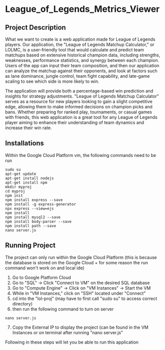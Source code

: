 # League_of_Legends_Metrics_Viewer

## Project Description

What we want to create is a web application made for League of Legends players. Our application, the "League of Legends Matchup Calculator," or LOLMC, is a user-friendly tool that would calculate and predict team matchups based on extensive historical champion data, including strengths, weaknesses, performance statistics, and synergy between each champion. Users of the app can input their team composition, and then our application can analyze the matchup against their opponents, and look at factors such as lane dominance, jungle control, team fight capability, and late-game scaling to see which side is more likely to win.

The application will provide both a percentage-based win prediction and insights for strategy adjustments. "League of Legends Matchup Calculator" serves as a resource for new players looking to gain a slight competitive edge, allowing them to make informed decisions on champion picks and bans. Whether preparing for ranked play, tournaments, or casual games with friends, this web application is a great tool for any League of Legends player aiming to enhance their understanding of team dynamics and increase their win rate.

## Installations

Within the Google Cloud Platform vm, the following commands need to be run

```
sudo su
apt-get update
apt-get install nodejs
apt-get install npm
mkdir myproj
cd myproj
npm init
npm install express --save
npm install -g express-generator
npx express --view=ejs
npm install
npm install mysql2 --save
npm install body-parser --save
npm install path --save
nano server.js

```


## Running Project

The project can only run within the Google Cloud Platform (this is because the database is stored on the Google Cloud + for some reason the run command won't work on and local ide)

1) Go to Google Platform Cloud
2) Go to "SQL" -> Click "Connect to VM" on the desired SQL database
3) Go to "Compute Engine" -> Click on "VM Instances" -> Start the VM
4) While in "VM Instances," click on "SSH" located under "Connect" 
5) cd into the "lol-proj" (may have to first call "sudo su" to access correct directory)
6) then run the following command to turn on server

```
nano server.js
```

7) Copy the External IP to display the project (can be found in the VM Instances or on terminal after running "nano server.js"

Following in these steps will let you be able to run this application

